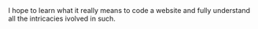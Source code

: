 <!-->I hope to learn what it really means to code a website and fully understand all the intricacies ivolved in such.<!-->